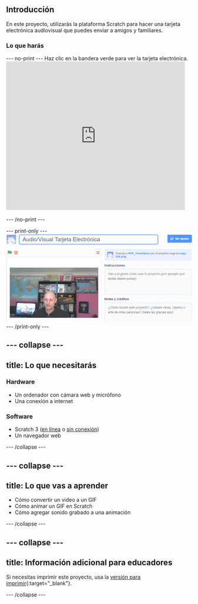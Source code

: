 ## Introducción

En este proyecto, utilizarás la plataforma Scratch para hacer una tarjeta electrónica audiovisual que puedes enviar a amigos y familiares.

### Lo que harás

--- no-print --- Haz clic en la bandera verde para ver la tarjeta electrónica. <iframe src="https://scratch.mit.edu/projects/419313682/embed" allowtransparency="true" width="485" height="402" frameborder="0" scrolling="no" allowfullscreen mark="crwd-mark"></iframe>

--- /no-print ---

--- print-only --- ![Complete project](images/showcase_static.png) --- /print-only ---

--- collapse ---
---
title: Lo que necesitarás
---
### Hardware

- Un ordenador con cámara web y micrófono
- Una conexión a internet

### Software

- Scratch 3 ([en línea](http://rpf.io/scratchon) o [sin conexión](http://rpf.io/scratchoff))
- Un navegador web

--- /collapse ---

--- collapse ---
---
title: Lo que vas a aprender
---

- Cómo convertir un video a un GIF
- Cómo animar un GIF en Scratch
- Cómo agregar sonido grabado a una animación

--- /collapse ---

--- collapse ---
---
title: Información adicional para educadores
---

Si necesitas imprimir este proyecto, usa la [versión para imprimir](https://projects.raspberrypi.org/en/projects/av-e-card/print){:target="_blank"}.

--- /collapse ---
